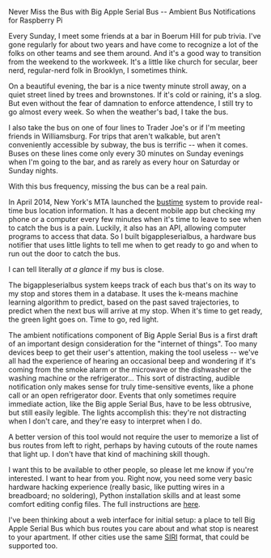 Never Miss the Bus with Big Apple Serial Bus -- Ambient Bus Notifications for Raspberry Pi


Every Sunday, I meet some friends at a bar in Boerum Hill for pub trivia. I've gone regularly for about two years and have come to recognize a lot of the folks on other teams and see them around. And it's a good way to transition from the weekend to the workweek. It's a little like church for secular, beer nerd, regular-nerd folk in Brooklyn, I sometimes think.

On a beautiful evening, the bar is a nice twenty minute stroll away, on a quiet street lined by trees and brownstones. If it's cold or raining, it's a slog. But even without the fear of damnation to enforce attendence, I still try to go almost every week. So when the weather's bad, I take the bus.

I also take the bus on one of four lines to Trader Joe's or if I'm meeting friends in Williamsburg. For trips that aren't walkable, but aren't conveniently accessible by subway, the bus is terrific -- when it comes. Buses on these lines come only every 30 minutes on Sunday evenings when I'm going to the bar, and as rarely as every hour on Saturday or Sunday nights. 

With this bus frequency, missing the bus can be a real pain. 

In April 2014, New York's MTA launched the [bustime](http://bustime.mta.info) system to provide real-time bus location information. It has a decent mobile app but checking my phone or a computer every few minutes when it's time to leave to see when to catch the bus is a pain. Luckily, it also has an API, allowing computer programs to access that data. So I built bigappleserialbus, a hardware bus notifier that uses little lights to tell me when to get ready to go and when to run out the door to catch the bus.

I can tell literally _at a glance_ if my bus is close.

The bigappleserialbus system keeps track of each bus that's on its way to my stop and stores them in a database. It uses the k-means machine learning algorithm to predict, based on the past saved trajectories, to predict when the next bus will arrive at my stop. When it's time to get ready, the green light goes on. Time to go, red light. 

The ambient notifications component of Big Apple Serial Bus is a first draft of an important design consideration for the "internet of things". Too many devices beep to get their user's attention, making the tool useless -- we've all had the experience of hearing an occasional beep and wondering if it's coming from the smoke alarm or the microwave or the dishwasher or the washing machine or the refrigerator... This sort of distracting, audible notification only makes sense for truly time-sensitive events, like a phone call or an open refrigerator door. Events that only sometimes require immediate action, like the Big apple Serial Bus, have to be less obtrusive, but still easily legible. The lights accomplish this: they're not distracting when I don't care, and they're easy to interpret when I do.

A better version of this tool would not require the user to memorize a list of bus routes from left to right, perhaps by having cutouts of the route names that light up. I don't have that kind of machining skill though.

I want this to be available to other people, so please let me know if you're interested. I want to hear from you. Right now, you need some very basic hardware hacking experience (really basic, like putting wires in a breadboard; no soldering), Python installation skills and at least some comfort editing config files. The full instructions are [here](https://github.com/jeremybmerrill/bigappleserialbus/blob/master/README.md).

I've been thinking about a web interface for initial setup: a place to tell Big Apple Serial Bus which bus routes you care about and what stop is nearest to your apartment. If other cities use the same [SIRI](http://en.wikipedia.org/wiki/Service_Interface_for_Real_Time_Information) format, that could be supported too. 
